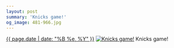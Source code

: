 ```yaml
---
layout: post
summary: 'Knicks game!'
og_image: 481-966.jpg
---
```


<p>
  <time><a href="/481">{{ page.date | date: "%B %e, %Y" }}</a></time>
  <a href="/481"><img src="{{ site.assets_url }}/481-483.jpg" srcset="{{ site.assets_url }}/481-966.jpg 966w, {{ site.assets_url }}/481-724.jpg 724w, {{ site.assets_url }}/481-483.jpg 483w, {{ site.assets_url }}/481-242.jpg 242w" sizes="(min-width: 700px) 50vw, calc(100vw - 2rem)" alt="Knicks game!" /></a>
  <span>Knicks game!</span>
</p>
